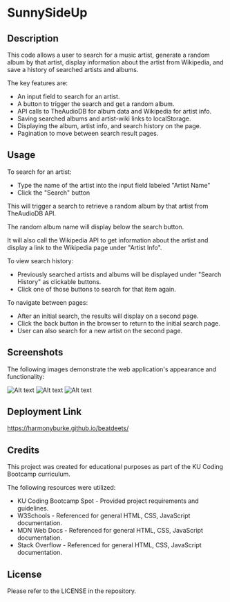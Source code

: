 # SunnySideUp

## Description

This code allows a user to search for a music artist, generate a random album by that artist, display information about the artist from Wikipedia, and save a history of searched artists and albums.

The key features are:

- An input field to search for an artist.
- A button to trigger the search and get a random album.
- API calls to TheAudioDB for album data and Wikipedia for artist info.
- Saving searched albums and artist-wiki links to localStorage.
- Displaying the album, artist info, and search history on the page.
- Pagination to move between search result pages.

## Usage

To search for an artist:

- Type the name of the artist into the input field labeled "Artist Name"
- Click the "Search" button

This will trigger a search to retrieve a random album by that artist from TheAudioDB API.

The random album name will display below the search button.

It will also call the Wikipedia API to get information about the artist and display a link to the Wikipedia page under "Artist Info".

To view search history:

- Previously searched artists and albums will be displayed under "Search History" as clickable buttons.
- Click one of those buttons to search for that item again.

To navigate between pages:

- After an initial search, the results will display on a second page.
- Click the back button in the browser to return to the initial search page.
- User can also search for a new artist on the second page.

## Screenshots

The following images demonstrate the web application's appearance and functionality:

![Alt text](./assets/images/mockup-1.png)
![Alt text](./assets/images/mockup-2.png)
![Alt text](./assets/images/mockup-3.png)

## Deployment Link

https://harmonyburke.github.io/beatdeets/

## Credits

This project was created for educational purposes as part of the KU Coding Bootcamp curriculum.

The following resources were utilized:

- KU Coding Bootcamp Spot - Provided project requirements and guidelines.
- W3Schools - Referenced for general HTML, CSS, JavaScript documentation.
- MDN Web Docs - Referenced for general HTML, CSS, JavaScript documentation.
- Stack Overflow - Referenced for general HTML, CSS, JavaScript documentation.

## License

Please refer to the LICENSE in the repository.